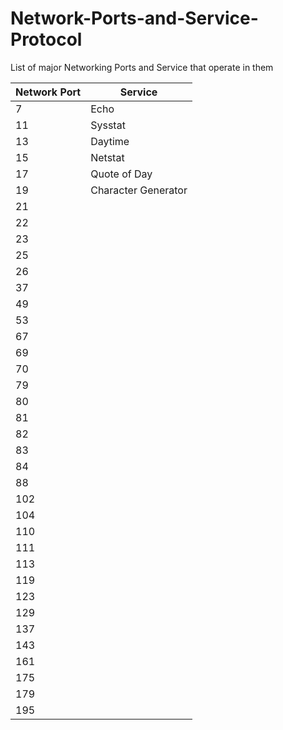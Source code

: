 # Network-Ports-and-Service-Protocol
List of major Networking Ports and Service that operate in them

| Network Port  | Service           |
| ------------- | -------------     |
| 7             | Echo              |
| 11            | Sysstat           |
| 13            | Daytime 
| 15            | Netstat 
| 17            | Quote of Day 
| 19            | Character Generator
| 21
| 22
| 23
| 25
| 26
| 37
| 49
| 53
| 67
| 69
| 70
| 79
| 80
| 81
| 82
| 83
| 84
| 88
| 102
| 104
| 110
| 111
| 113
| 119
| 123
| 129
| 137
| 143
| 161
| 175
| 179 
| 195 
